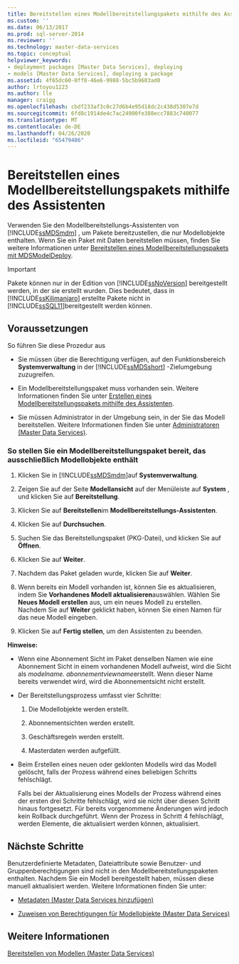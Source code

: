 ```yaml
---
title: Bereitstellen eines Modellbereitstellungspakets mithilfe des Assistenten | Microsoft-Dokumentation
ms.custom: ''
ms.date: 06/13/2017
ms.prod: sql-server-2014
ms.reviewer: ''
ms.technology: master-data-services
ms.topic: conceptual
helpviewer_keywords:
- deployment packages [Master Data Services], deploying
- models [Master Data Services], deploying a package
ms.assetid: 4f65dc60-0ff8-46e6-9988-5bc5b9603ad0
author: lrtoyou1223
ms.author: lle
manager: craigg
ms.openlocfilehash: cbdf233af3c0c27d6b4e95d18dc2c438d5307e7d
ms.sourcegitcommit: 6fd8c1914de4c7ac24900fe388ecc7883c740077
ms.translationtype: MT
ms.contentlocale: de-DE
ms.lasthandoff: 04/26/2020
ms.locfileid: "65479486"
---
```

# <a name="deploy-a-model-deployment-package-by-using-the-wizard"></a>Bereitstellen eines Modellbereitstellungspakets mithilfe des Assistenten
  Verwenden Sie den Modellbereitstellungs-Assistenten von [!INCLUDE[ssMDSmdm](../includes/ssmdsmdm-md.md)] , um Pakete bereitzustellen, die nur Modellobjekte enthalten. Wenn Sie ein Paket mit Daten bereitstellen müssen, finden Sie weitere Informationen unter [Bereitstellen eines Modellbereitstellungspakets mit MDSModelDeploy](../../2014/master-data-services/deploy-a-model-deployment-package-by-using-mdsmodeldeploy.md).  
  
> [!IMPORTANT]  
>  Pakete können nur in der Edition von [!INCLUDE[ssNoVersion](../includes/ssnoversion-md.md)] bereitgestellt werden, in der sie erstellt wurden. Dies bedeutet, dass in [!INCLUDE[ssKilimanjaro](../includes/sskilimanjaro-md.md)] erstellte Pakete nicht in [!INCLUDE[ssSQL11](../includes/sssql11-md.md)]bereitgestellt werden können.  
  
## <a name="prerequisites"></a>Voraussetzungen  
 So führen Sie diese Prozedur aus  
  
-   Sie müssen über die Berechtigung verfügen, auf den Funktionsbereich **Systemverwaltung** in der [!INCLUDE[ssMDSshort](../includes/ssmdsshort-md.md)] -Zielumgebung zuzugreifen.  
  
-   Ein Modellbereitstellungspaket muss vorhanden sein. Weitere Informationen finden Sie unter [Erstellen eines Modellbereitstellungspakets mithilfe des Assistenten](../../2014/master-data-services/create-a-model-deployment-package-by-using-the-wizard.md).  
  
-   Sie müssen Administrator in der Umgebung sein, in der Sie das Modell bereitstellen. Weitere Informationen finden Sie unter [Administratoren &#40;Master Data Services&#41;](administrators-master-data-services.md).  
  
### <a name="to-deploy-a-model-deployment-package-of-model-objects-only"></a>So stellen Sie ein Modellbereitstellungspaket bereit, das ausschließlich Modellobjekte enthält  
  
1.  Klicken Sie in [!INCLUDE[ssMDSmdm](../includes/ssmdsmdm-md.md)]auf **Systemverwaltung**.  
  
2.  Zeigen Sie auf der Seite **Modellansicht** auf der Menüleiste auf **System** , und klicken Sie auf **Bereitstellung**.  
  
3.  Klicken Sie auf **Bereitstellen**im **Modellbereitstellungs-Assistenten**.  
  
4.  Klicken Sie auf **Durchsuchen**.  
  
5.  Suchen Sie das Bereitstellungspaket (PKG-Datei), und klicken Sie auf **Öffnen**.  
  
6.  Klicken Sie auf **Weiter**.  
  
7.  Nachdem das Paket geladen wurde, klicken Sie auf **Weiter**.  
  
8.  Wenn bereits ein Modell vorhanden ist, können Sie es aktualisieren, indem Sie **Vorhandenes Modell aktualisieren**auswählen. Wählen Sie **Neues Modell erstellen** aus, um ein neues Modell zu erstellen. Nachdem Sie auf **Weiter** geklickt haben, können Sie einen Namen für das neue Modell eingeben.  
  
9. Klicken Sie auf **Fertig stellen**, um den Assistenten zu beenden.  
  
 **Hinweise:**  
  
-   Wenn eine Abonnement Sicht im Paket denselben Namen wie eine Abonnement Sicht in einem vorhandenen Modell aufweist, wird die Sicht als *modelname. abonnementviewname*erstellt. Wenn dieser Name bereits verwendet wird, wird die Abonnementsicht nicht erstellt.  
  
-   Der Bereitstellungsprozess umfasst vier Schritte:  
  
    1.  Die Modellobjekte werden erstellt.  
  
    2.  Abonnementsichten werden erstellt.  
  
    3.  Geschäftsregeln werden erstellt.  
  
    4.  Masterdaten werden aufgefüllt.  
  
-   Beim Erstellen eines neuen oder geklonten Modells wird das Modell gelöscht, falls der Prozess während eines beliebigen Schritts fehlschlägt.  
  
     Falls bei der Aktualisierung eines Modells der Prozess während eines der ersten drei Schritte fehlschlägt, wird sie nicht über diesen Schritt hinaus fortgesetzt. Für bereits vorgenommene Änderungen wird jedoch kein Rollback durchgeführt. Wenn der Prozess in Schritt 4 fehlschlägt, werden Elemente, die aktualisiert werden können, aktualisiert.  
  
## <a name="next-steps"></a>Nächste Schritte  
 Benutzerdefinierte Metadaten, Dateiattribute sowie Benutzer- und Gruppenberechtigungen sind nicht in den Modellbereitstellungspaketen enthalten. Nachdem Sie ein Modell bereitgestellt haben, müssen diese manuell aktualisiert werden. Weitere Informationen finden Sie unter:  
  
-   [Metadaten &#40;Master Data Services hinzufügen&#41;](../../2014/master-data-services/add-metadata-master-data-services.md)  
  
-   [Zuweisen von Berechtigungen für Modellobjekte &#40;Master Data Services&#41;](../../2014/master-data-services/assign-model-object-permissions-master-data-services.md)  
  
## <a name="see-also"></a>Weitere Informationen  
 [Bereitstellen von Modellen &#40;Master Data Services&#41;](../../2014/master-data-services/deploying-models-master-data-services.md)  
  
  
